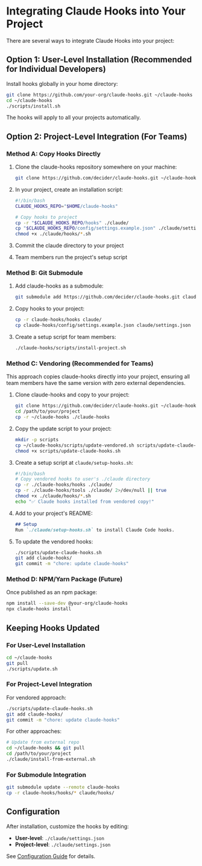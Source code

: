 # Integrating Claude Hooks into Your Project

There are several ways to integrate Claude Hooks into your project:

## Option 1: User-Level Installation (Recommended for Individual Developers)

Install hooks globally in your home directory:

```bash
git clone https://github.com/your-org/claude-hooks.git ~/claude-hooks
cd ~/claude-hooks
./scripts/install.sh
```

The hooks will apply to all your projects automatically.

## Option 2: Project-Level Integration (For Teams)

### Method A: Copy Hooks Directly

1. Clone the claude-hooks repository somewhere on your machine:
   ```bash
   git clone https://github.com/decider/claude-hooks.git ~/claude-hooks
   ```

2. In your project, create an installation script:
   ```bash
   #!/bin/bash
   CLAUDE_HOOKS_REPO="$HOME/claude-hooks"
   
   # Copy hooks to project
   cp -r "$CLAUDE_HOOKS_REPO/hooks" ./claude/
   cp "$CLAUDE_HOOKS_REPO/config/settings.example.json" ./claude/settings.json
   chmod +x ./claude/hooks/*.sh
   ```

3. Commit the claude directory to your project
4. Team members run the project's setup script

### Method B: Git Submodule

1. Add claude-hooks as a submodule:
   ```bash
   git submodule add https://github.com/decider/claude-hooks.git claude-hooks
   ```

2. Copy hooks to your project:
   ```bash
   cp -r claude-hooks/hooks claude/
   cp claude-hooks/config/settings.example.json claude/settings.json
   ```

3. Create a setup script for team members:
   ```bash
   ./claude-hooks/scripts/install-project.sh
   ```

### Method C: Vendoring (Recommended for Teams)

This approach copies claude-hooks directly into your project, ensuring all team members have the same version with zero external dependencies.

1. Clone claude-hooks and copy to your project:
   ```bash
   git clone https://github.com/decider/claude-hooks.git ~/claude-hooks
   cd /path/to/your/project
   cp -r ~/claude-hooks ./claude-hooks
   ```

2. Copy the update script to your project:
   ```bash
   mkdir -p scripts
   cp ~/claude-hooks/scripts/update-vendored.sh scripts/update-claude-hooks.sh
   chmod +x scripts/update-claude-hooks.sh
   ```

3. Create a setup script at `claude/setup-hooks.sh`:
   ```bash
   #!/bin/bash
   # Copy vendored hooks to user's ./claude directory
   cp -r ./claude-hooks/hooks ./claude/
   cp -r ./claude-hooks/tools ./claude/ 2>/dev/null || true
   chmod +x ./claude/hooks/*.sh
   echo "✅ Claude hooks installed from vendored copy!"
   ```

4. Add to your project's README:
   ```markdown
   ## Setup
   Run `./claude/setup-hooks.sh` to install Claude Code hooks.
   ```

5. To update the vendored hooks:
   ```bash
   ./scripts/update-claude-hooks.sh
   git add claude-hooks/
   git commit -m "chore: update claude-hooks"
   ```

### Method D: NPM/Yarn Package (Future)

Once published as an npm package:
```bash
npm install --save-dev @your-org/claude-hooks
npx claude-hooks install
```

## Keeping Hooks Updated

### For User-Level Installation
```bash
cd ~/claude-hooks
git pull
./scripts/update.sh
```

### For Project-Level Integration

For vendored approach:
```bash
./scripts/update-claude-hooks.sh
git add claude-hooks/
git commit -m "chore: update claude-hooks"
```

For other approaches:
```bash
# Update from external repo
cd ~/claude-hooks && git pull
cd /path/to/your/project
./claude/install-from-external.sh
```

### For Submodule Integration
```bash
git submodule update --remote claude-hooks
cp -r claude-hooks/hooks/* claude/hooks/
```

## Configuration

After installation, customize the hooks by editing:
- **User-level**: `./claude/settings.json`
- **Project-level**: `./claude/settings.json`

See [Configuration Guide](README.md#configuration) for details.